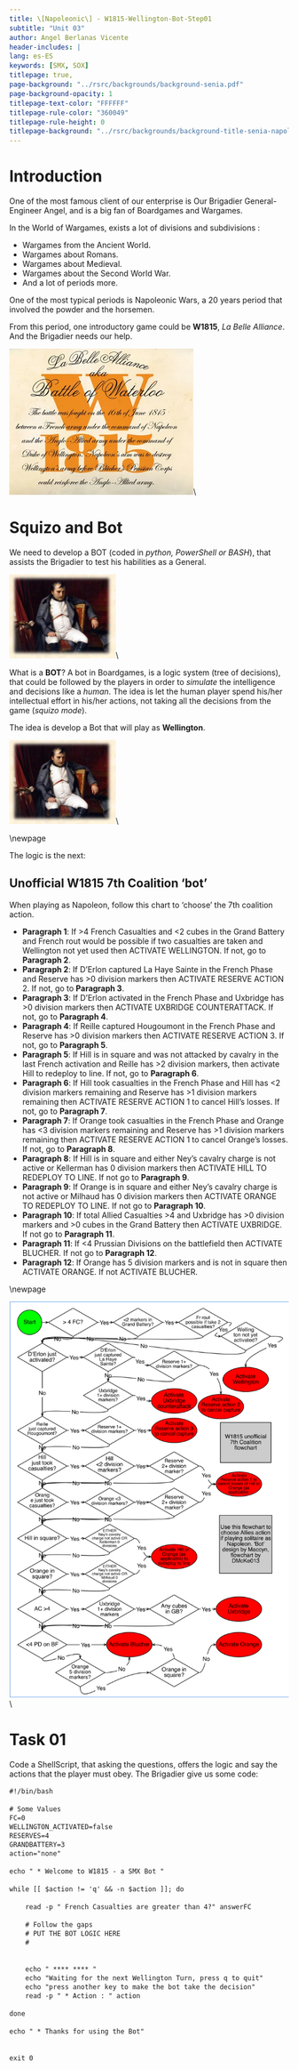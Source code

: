 ```yaml
---
title: \[Napoleonic\] - W1815-Wellington-Bot-Step01
subtitle: "Unit 03"
author: Angel Berlanas Vicente
header-includes: |
lang: es-ES
keywords: [SMX, SOX]
titlepage: true,
page-background: "../rsrc/backgrounds/background-senia.pdf"
page-background-opacity: 1
titlepage-text-color: "FFFFFF"
titlepage-rule-color: "360049"
titlepage-rule-height: 0
titlepage-background: "../rsrc/backgrounds/background-title-senia-napoleon.pdf"
---
```


# Introduction

One of the most famous client of our enterprise is Our  Brigadier General-Engineer Angel, and is a big fan of Boardgames and Wargames.

In the World of Wargames, exists a lot of divisions and subdivisions :

- Wargames from the Ancient World.
- Wargames about Romans.
- Wargames about Medieval.
- Wargames about the Second World War.
- And a lot of periods more.

One of the most typical periods is Napoleonic Wars, a 20 years period that involved the powder and the horsemen.

From this period, one introductory game could be **W1815**, *La Belle Alliance*. And the Brigadier needs our help.

![W1815](imgs/w1815-logo.png)\

# Squizo and Bot

We need to develop a BOT (coded in *python, PowerShell or BASH*), that assists the Brigadier to test his habilities as a General.


![W1815 Napoleon](imgs/w1815-napoleon.png)\


What is a **BOT**? A bot in Boardgames, is a logic system (tree of decisions), that could be followed by the players in order to *simulate* the
intelligence and decisions like a *human*. The idea is let the human player spend his/her intellectual effort in his/her actions, not taking all the decisions from the game (*squizo mode*).

The idea is develop a Bot that will play as **Wellington**.


![W1815 Napoleon](imgs/w1815-napoleon.png)\


\newpage

The logic is the next:

## Unofficial W1815 7th Coalition ‘bot’

When playing as Napoleon, follow this chart to ‘choose’ the 7th coalition action.

- **Paragraph 1**: If >4 French Casualties and <2 cubes in the Grand Battery and French rout would be possible if two casualties are taken and Wellington not yet used then ACTIVATE WELLINGTON. If not, go to **Paragraph 2**.
- **Paragraph 2**: If D’Erlon captured La Haye Sainte in the French Phase and Reserve has >0 division markers then ACTIVATE RESERVE ACTION 2. If not, go to **Paragraph 3**.
- **Paragraph 3**: If D’Erlon activated in the French Phase and Uxbridge has >0 division markers then ACTIVATE UXBRIDGE COUNTERATTACK. If not, go to **Paragraph 4**.
- **Paragraph 4**: If Reille captured Hougoumont in the French Phase and Reserve has >0 division markers then ACTIVATE RESERVE ACTION 3. If not, go to **Paragraph 5**.
- **Paragraph 5**: If Hill is in square and was not attacked by cavalry in the last French activation and Reille has >2 division markers, then activate Hill to redeploy to line. If not, go to **Paragraph 6**.
- **Paragraph 6**: If Hill took casualties in the French Phase and Hill has <2 division markers remaining and Reserve has >1 division markers remaining then ACTIVATE RESERVE ACTION 1 to cancel Hill’s losses. If not, go to **Paragraph 7**.
- **Paragraph 7**: If Orange took casualties in the French Phase and Orange has <3 division markers remaining and Reserve has >1 division markers remaining then ACTIVATE RESERVE ACTION 1 to cancel Orange’s losses. If not, go to **Paragraph 8**.
- **Paragraph 8**: If Hill is in square and either Ney’s cavalry charge is not active or Kellerman has 0 division markers then ACTIVATE HILL TO REDEPLOY TO LINE. If not go to **Paragraph 9**.
- **Paragraph 9**: If Orange is in square and either Ney’s cavalry charge is not active or Milhaud has 0 division markers then ACTIVATE ORANGE TO REDEPLOY TO LINE. If not go to **Paragraph 10**.
- **Paragraph 10**: If total Allied Casualties >4 and Uxbridge has >0 division markers and >0 cubes in the Grand Battery then ACTIVATE UXBRIDGE. If not go to **Paragraph 11**.
- **Paragraph 11**: If <4 Prussian Divisions on the battlefield then ACTIVATE BLUCHER. If not go to **Paragraph 12**.
- **Paragraph 12**: If Orange has 5 division markers and is not in square then ACTIVATE ORANGE. If not ACTIVATE BLUCHER.

\newpage

![W1815 FlowChart](imgs/w1815-flowchart.png)\

# Task 01

Code a ShellScript, that asking the questions, offers the logic and say the actions that the player must obey. The Brigadier give us some code:

```shell
#!/bin/bash

# Some Values
FC=0
WELLINGTON_ACTIVATED=false
RESERVES=4
GRANDBATTERY=3
action="none"

echo " * Welcome to W1815 - a SMX Bot "

while [[ $action != 'q' && -n $action ]]; do

    read -p " French Casualties are greater than 4?" answerFC

    # Follow the gaps
    # PUT THE BOT LOGIC HERE
    #


    echo " **** **** "
    echo "Waiting for the next Wellington Turn, press q to quit"
    echo "press another key to make the bot take the decision"
    read -p " * Action : " action

done

echo " * Thanks for using the Bot"


exit 0


```
